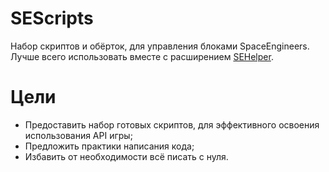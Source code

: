 # SEScripts

Набор скриптов и обёрток, для управления блоками SpaceEngineers.
Лучше всего использовать вместе с расширением [SEHelper](https://marketplace.visualstudio.com/items?itemName=ExtensionSE.spaceengineers-helper).

# Цели

- Предоставить набор готовых скриптов, для эффективного освоения использования API игры; 
- Предложить практики написания кода;
- Избавить от необходимости всё писать с нуля.